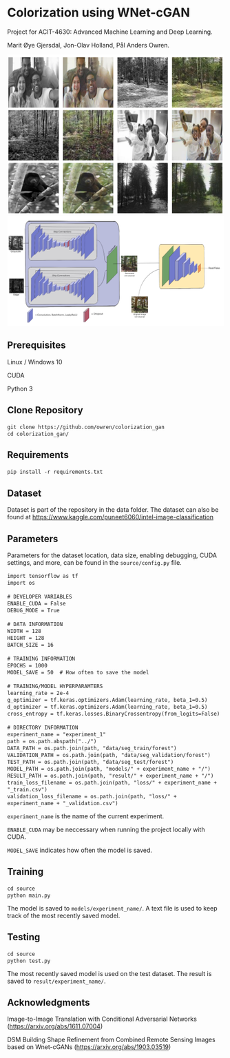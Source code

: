 # Colorization using WNet-cGAN
Project for ACIT-4630: Advanced Machine Learning and Deep Learning.

Marit Øye Gjersdal, Jon-Olav Holland, Pål Anders Owren.

![Examples](https://github.com/owren/colorization_gan/blob/main/readme_img/examples.png?raw=true)
![WNet-cGAN](https://github.com/owren/colorization_gan/blob/main/readme_img/model.jpg?raw=true)

## Prerequisites
Linux / Windows 10

CUDA

Python 3

## Clone Repository
```
git clone https://github.com/owren/colorization_gan
cd colorization_gan/
```
## Requirements
`pip install -r requirements.txt`

## Dataset
Dataset is part of the repository in the data folder. The dataset can also be found at https://www.kaggle.com/puneet6060/intel-image-classification

## Parameters
Parameters for the dataset location, data size, enabling debugging, CUDA settings, and more, can be found in the ``source/config.py`` file.

```
import tensorflow as tf
import os

# DEVELOPER VARIABLES
ENABLE_CUDA = False
DEBUG_MODE = True

# DATA INFORMATION
WIDTH = 128
HEIGHT = 128
BATCH_SIZE = 16

# TRAINING INFORMATION
EPOCHS = 1000
MODEL_SAVE = 50  # How often to save the model

# TRAINING/MODEL HYPERPARAMTERS
learning_rate = 2e-4
g_optimizer = tf.keras.optimizers.Adam(learning_rate, beta_1=0.5)
d_optimizer = tf.keras.optimizers.Adam(learning_rate, beta_1=0.5)
cross_entropy = tf.keras.losses.BinaryCrossentropy(from_logits=False)

# DIRECTORY INFORMATION
experiment_name = "experiment_1"
path = os.path.abspath("../")
DATA_PATH = os.path.join(path, "data/seg_train/forest")
VALIDATION_PATH = os.path.join(path, "data/seg_validation/forest")
TEST_PATH = os.path.join(path, "data/seg_test/forest")
MODEL_PATH = os.path.join(path, "models/" + experiment_name + "/")
RESULT_PATH = os.path.join(path, "result/" + experiment_name + "/")
train_loss_filename = os.path.join(path, "loss/" + experiment_name + "_train.csv")
validation_loss_filename = os.path.join(path, "loss/" + experiment_name + "_validation.csv")
```
``experiment_name`` is the name of the current experiment.

``ENABLE_CUDA`` may be neccessary when running the project locally with CUDA.

``MODEL_SAVE`` indicates how often the model is saved.

## Training

```
cd source
python main.py
```
The model is saved to ``models/experiment_name/``. A text file is used to keep track of the most recently saved model.
## Testing

```
cd source
python test.py
```
The most recently saved model is used on the test dataset. The result is saved to ``result/experiment_name/``.
## Acknowledgments
Image-to-Image Translation with Conditional Adversarial Networks (https://arxiv.org/abs/1611.07004)

DSM Building Shape Refinement from Combined Remote Sensing Images based on Wnet-cGANs (https://arxiv.org/abs/1903.03519)